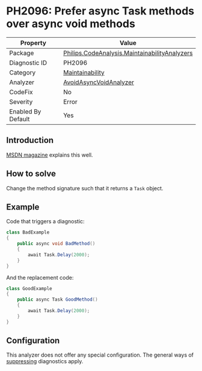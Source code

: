 # PH2096: Prefer async Task methods over async void methods

| Property | Value  |
|--|--|
| Package | [Philips.CodeAnalysis.MaintainabilityAnalyzers](https://www.nuget.org/packages/Philips.CodeAnalysis.MaintainabilityAnalyzers) |
| Diagnostic ID | PH2096 |
| Category  | [Maintainability](../Maintainability.md) |
| Analyzer | [AvoidAsyncVoidAnalyzer](https://github.com/philips-software/roslyn-analyzers/blob/main/Philips.CodeAnalysis.MaintainabilityAnalyzers/Maintainability/AvoidAsyncVoidAnalyzer.cs)
| CodeFix  | No |
| Severity | Error |
| Enabled By Default | Yes |

## Introduction

[MSDN magazine](https://learn.microsoft.com/en-us/archive/msdn-magazine/2013/march/async-await-best-practices-in-asynchronous-programming#avoid-async-void) explains this well.

## How to solve

Change the method signature such that it returns a `Task` object.

## Example

Code that triggers a diagnostic:
``` cs
class BadExample
{
    public async void BadMethod()
    {
        await Task.Delay(2000);
    }
}

```

And the replacement code:
``` cs
class GoodExample
{
    public async Task GoodMethod()
    {
        await Task.Delay(2000);
    }
}

```

## Configuration

This analyzer does not offer any special configuration. The general ways of [suppressing](https://learn.microsoft.com/en-us/dotnet/fundamentals/code-analysis/suppress-warnings) diagnostics apply.
